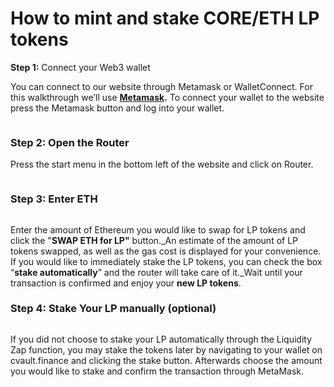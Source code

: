 # How to mint and stake CORE/ETH LP tokens

**Step 1:** Connect your Web3 wallet

You can connect to our website through Metamask or WalletConnect. For this walkthrough we’ll use [**Metamask**](https://metamask.io/)**.** To connect your wallet to the website press the Metamask button and log into your wallet.

<figure><img src="https://1183527850-files.gitbook.io/~/files/v0/b/gitbook-legacy-files/o/assets%2F-MIUIwaij2Q2HRv8FOrB%2F-ML0EaB3DO3UZptfRnMO%2F-ML0F5ScZ8ApoKYQPEDN%2Fimage.png?alt=media&#x26;token=5e129fe4-1399-4b1b-a478-f15075be16d5" alt=""><figcaption></figcaption></figure>



### **Step 2:** Open the **Router** <a href="#step-2-open-the-router" id="step-2-open-the-router"></a>

Press the start menu in the bottom left of the website and click on Router.

<figure><img src="https://1183527850-files.gitbook.io/~/files/v0/b/gitbook-legacy-files/o/assets%2F-MIUIwaij2Q2HRv8FOrB%2F-ML0EaB3DO3UZptfRnMO%2F-ML0GF9vhlxf__k7_dVs%2Fimage.png?alt=media&#x26;token=855ac5a6-715b-4eba-bd11-eb41e918defb" alt=""><figcaption></figcaption></figure>

### Step 3: Enter ETH <a href="#step-3-enter-eth" id="step-3-enter-eth"></a>

<figure><img src="https://1183527850-files.gitbook.io/~/files/v0/b/gitbook-legacy-files/o/assets%2F-MIUIwaij2Q2HRv8FOrB%2F-ML0EaB3DO3UZptfRnMO%2F-ML0GinaexnN17_tMFjU%2Fimage.png?alt=media&#x26;token=8c36e87f-2280-490f-a9a2-fa1ec2a4fc08" alt=""><figcaption></figcaption></figure>

Enter the amount of Ethereum you would like to swap for LP tokens and click the "**SWAP ETH for LP"** button._An estimate of the amount of LP tokens swapped, as well as the gas cost is displayed for your convenience. If you would like to immediately stake the LP tokens, you can check the box “**stake automatically**” and the router will take care of it._Wait until your transaction is confirmed and enjoy your **new LP tokens**.

### Step 4: Stake Your LP manually (optional) <a href="#step-4-stake-your-lp-manually-optional" id="step-4-stake-your-lp-manually-optional"></a>

<figure><img src="https://1183527850-files.gitbook.io/~/files/v0/b/gitbook-legacy-files/o/assets%2F-MIUIwaij2Q2HRv8FOrB%2F-ML4JHeWn1FM7O8CU5TS%2F-ML4KE0G5A98aAaVlW1n%2Fimage.png?alt=media&#x26;token=f57634cb-d074-4b66-a3f7-a5592f2ea462" alt=""><figcaption></figcaption></figure>

If you did not choose to stake your LP automatically through the Liquidity Zap function, you may stake the tokens later by navigating to your wallet on cvault.finance and clicking the stake button. Afterwards choose the amount you would like to stake and confirm the transaction through MetaMask.​​
